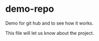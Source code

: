 # demo-repo
Demo for git hub and to see how it works.

This file will let us know about the project.
